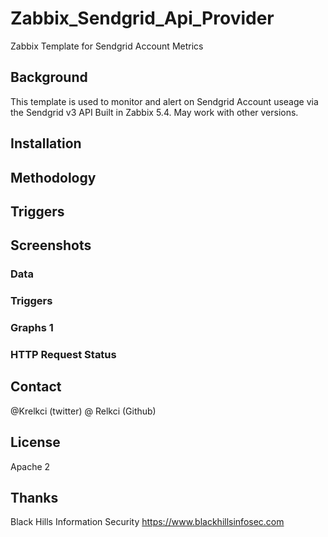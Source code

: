 # Zabbix_Sendgrid_Api_Provider
Zabbix Template for Sendgrid Account Metrics


## Background 
This template is used to monitor and alert on Sendgrid Account useage via the Sendgrid v3 API
Built in Zabbix 5.4.  May work with other versions.

## Installation
 

## Methodology

## Triggers

## Screenshots

### Data

### Triggers
### Graphs 1

### HTTP Request Status

## Contact
@Krelkci (twitter)   @ Relkci (Github)

## License
Apache 2

## Thanks
Black Hills Information Security https://www.blackhillsinfosec.com
